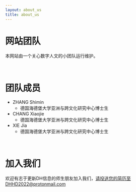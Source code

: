 ```yaml
---
layout: about_us 
title: about_us 
---
```


# 网站团队
本网站由一个关心数字人文的小团队运行维护。

<br/>

# 团队成员
* ZHANG Shimin
  * 德国海德堡大学亚洲与跨文化研究中心博士生
* CHANG Xiaojie
  * 德国海德堡大学亚洲与跨文化研究中心博士生
* XIE Jia
  * 德国海德堡大学亚洲与跨文化研究中心博士生


<br/>

# 加入我们
欢迎有志于更新DH信息的师生朋友加入我们，请投送您的简历至DHHD2022@protonmail.com
